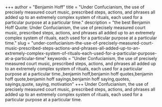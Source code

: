+++
author = "Benjamin Hoff"
title = "Under Confucianism, the use of precisely measured court music, prescribed steps, actions, and phrases all added up to an extremely complex system of rituals, each used for a particular purpose at a particular time."
description = "the best Benjamin Hoff Quote: Under Confucianism, the use of precisely measured court music, prescribed steps, actions, and phrases all added up to an extremely complex system of rituals, each used for a particular purpose at a particular time."
slug = "under-confucianism-the-use-of-precisely-measured-court-music-prescribed-steps-actions-and-phrases-all-added-up-to-an-extremely-complex-system-of-rituals-each-used-for-a-particular-purpose-at-a-particular-time"
keywords = "Under Confucianism, the use of precisely measured court music, prescribed steps, actions, and phrases all added up to an extremely complex system of rituals, each used for a particular purpose at a particular time.,benjamin hoff,benjamin hoff quotes,benjamin hoff quote,benjamin hoff sayings,benjamin hoff saying,quotes, sayings,quote, saying, motivation"
+++
Under Confucianism, the use of precisely measured court music, prescribed steps, actions, and phrases all added up to an extremely complex system of rituals, each used for a particular purpose at a particular time.
